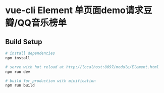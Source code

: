 # vue-cli Element 单页面demo请求豆瓣/QQ音乐榜单


## Build Setup

``` bash
# install dependencies
npm install

# serve with hot reload at http://localhost:8097/module/Element.html
npm run dev

# build for production with minification
npm run build
```

